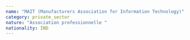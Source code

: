 ```yaml
---
name: "MAIT (Manufacturers Association for Information Technology)"
category: private_sector
nature: "Association professionnelle "
nationality: IND
---
```

    